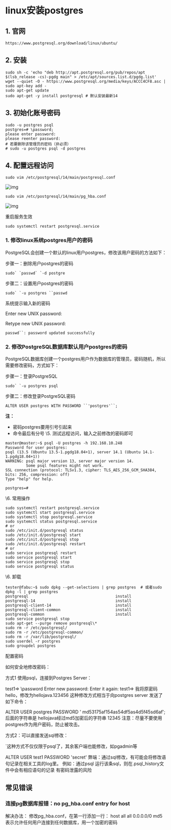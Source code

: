 # linux安装postgres

## 1. 官网

```
https://www.postgresql.org/download/linux/ubuntu/
```

## 2. 安装

```
sudo sh -c 'echo "deb http://apt.postgresql.org/pub/repos/apt $(lsb_release -cs)-pgdg main" > /etc/apt/sources.list.d/pgdg.list'
wget --quiet -O - https://www.postgresql.org/media/keys/ACCC4CF8.asc | sudo apt-key add -
sudo apt-get update
sudo apt-get -y install postgresql # 默认安装最新14
```

## 3. 初始化账号密码

```
sudo -u postgres psql
postgres=# \password;
please enter password:
please reenter password:
# 若要删除该管理员的密码（非必须）
# sudo -u postgres psql -d postgres
```

## 4. 配置远程访问

```
sudo vim /etc/postgresql/14/main/postgresql.conf
```

![img](https://img2020.cnblogs.com/blog/1586673/202112/1586673-20211228142507326-2131564313.png)

```
sudo vim /etc/postgresql/14/main/pg_hba.conf
```

![img](https://img2020.cnblogs.com/blog/1586673/202112/1586673-20211228142622085-560736052.png)

 重启服务生效

```
sudo systemctl restart postgresql.service
```

### 1. 修改linux系统postgres用户的密码

PostgreSQL会创建一个默认的linux用户postgres，修改该用户密码的方法如下：

步骤一：删除用户postgres的密码

```
sudo` `passwd` `-d postgre
```

步骤二：设置用户postgres的密码

```
sudo` `-u postgres ``passwd
```

系统提示输入新的密码

Enter new UNIX password:

Retype new UNIX password:

```
passwd``: password updated successfully
```

### 2. 修改PostgreSQL数据库默认用户postgres的密码

PostgreSQL数据库创建一个postgres用户作为数据库的管理员，密码随机，所以需要修改密码，方式如下：

步骤一：登录PostgreSQL

```
sudo` `-u postgres psql
```

步骤二：修改登录PostgreSQL密码

```
ALTER USER postgres WITH PASSWORD ``'postgres'``;
```

**注：**

- 密码postgres要用引号引起来
- 命令最后有分号
\5. 测试远程访问，输入之前修改的密码即可

```
master@master:~$ psql -U postgres -h 192.168.10.248 
Password for user postgres: 
psql (13.5 (Ubuntu 13.5-1.pgdg18.04+1), server 14.1 (Ubuntu 14.1-1.pgdg18.04+1))
WARNING: psql major version 13, server major version 14.
         Some psql features might not work.
SSL connection (protocol: TLSv1.3, cipher: TLS_AES_256_GCM_SHA384, bits: 256, compression: off)
Type "help" for help.

postgres=# 
```

\6. 常用操作

```
sudo systemctl restart postgresql.service
sudo systemctl start postgresql.service
sudo systemctl stop postgresql.service
sudo systemctl status postgresql.service
# or
sudo /etc/init.d/postgresql status
sudo /etc/init.d/postgresql start
sudo /etc/init.d/postgresql stop
sudo /etc/init.d/postgresql restart
# or
sudo service postgresql restart
sudo service postgresql start
sudo service postgresql stop
sudo service postgresql status
```

\6. 卸载

```
tester@fabu:~$ sudo dpkg --get-selections | grep postgres  # 或者sudo dpkg -l | grep postgres
postgresql                                      install
postgresql-14                                   install
postgresql-client-14                            install
postgresql-client-common                        install
postgresql-common                               install
sudo service postgresql stop 
sudo apt-get --purge remove postgresql\*
sudo rm -r /etc/postgresql/
sudo rm -r /etc/postgresql-common/
sudo rm -r /var/lib/postgresql/
sudo userdel -r postgres
sudo groupdel postgres
```

配置密码

如何安全地修改密码：

方式1
使用psql，连接到Postgres Server：

test1=> \password
Enter new password:
Enter it again:
test1=>
我将原密码hello，修改为hellojava.123456
这种修改方式相当于向postgres server 发送了如下命令：

ALTER USER postgres PASSWORD ' md53175af154as54df5as4d5f45sd6af';
后面的字符串是  hellojava经过md5加密后的字符串
12345
注意：尽量不要使用postgres作为用户密码，防止被攻击。

方式2：可以直接发送sql修改：

`这种方式不仅仅限于psql了，其余客户端也能修改，如pgadmin等

ALTER USER test1 PASSWORD 'secret'
弊端：通过sql修改，有可能会将修改语句记录在相关工具的log里。
例如：通过psql 运行该条sql，则在.psql_history文件中会有相应语句的记录
      有密码泄露的风险

## 常见错误

### 连接pg数据库报错：no pg_hba.conf entry for host

解决办法：
修改pg_hba.conf，在第一行添加一行：
host all all 0.0.0.0/0 md5
表示允许任何用户连接到任何数据库，用一个加密的密码
